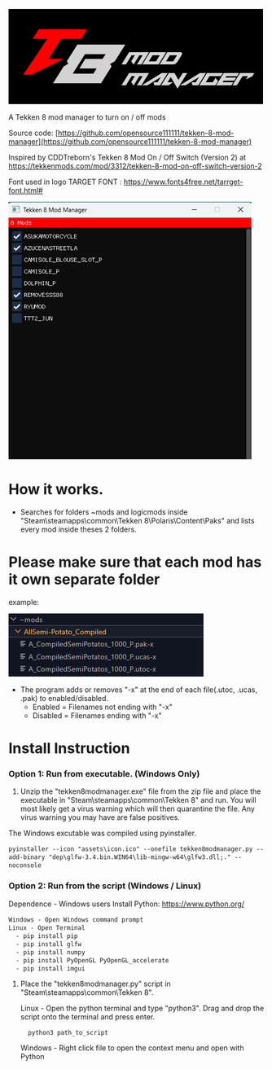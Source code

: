 
![Screenshot of a comment on a GitHub issue showing an image, added in the Markdown, of an Octocat smiling and raising a tentacle.](assets/banner.png)



A Tekken 8 mod manager to turn on / off mods 

Source code: [https://github.com/opensource111111/tekken-8-mod-manager](https://github.com/opensource111111/tekken-8-mod-manager)


Inspired by CDDTreborn's Tekken 8 Mod On / Off Switch (Version 2) at https://tekkenmods.com/mod/3312/tekken-8-mod-on-off-switch-version-2


Font used in logo
TARGET FONT : https://www.fonts4free.net/tarrget-font.html#



![Screenshot of a comment on a GitHub issue showing an image, added in the Markdown, of an Octocat smiling and raising a tentacle.](assets/screenshot.png)



# How it works.
- Searches for folders ~mods and logicmods inside "Steam\steamapps\common\Tekken 8\Polaris\Content\Paks"
and lists every mod inside theses 2 folders. 

# Please make sure that each mod has it own separate folder

example:

![e.g](assets/s.png)


- The program adds or removes "-x" at the end of each file(.utoc, .ucas, .pak) to enabled/disabled.
	- Enabled = Filenames not ending with "-x"
	- Disabled = Filenames ending with "-x"






# Install Instruction
   
   ### Option 1: Run from executable. (Windows Only)
   1. Unzip the "tekken8modmanager.exe" file from the zip file and place the executable in "Steam\steamapps\common\Tekken 8" and run.
You will most likely get a virus warning which will then quarantine the file. Any virus warning you may have are false positives.

The Windows excutable was compiled using pyinstaller.

	pyinstaller --icon "assets\icon.ico" --onefile tekken8modmanager.py --add-binary "dep\glfw-3.4.bin.WIN64\lib-mingw-w64\glfw3.dll;." --noconsole   



  ### Option 2: Run from the script (Windows / Linux)

  Dependence
      - Windows users Install Python: https://www.python.org/
          
    Windows - Open Windows command prompt
    Linux - Open Terminal
      - pip install pip
      - pip install glfw
      - pip install numpy
      - pip install PyOpenGL PyOpenGL_accelerate
      - pip install imgui
      
      
      
   1. Place the "tekken8modmanager.py" script in "Steam\steamapps\common\Tekken 8".

      Linux - Open the python terminal and type "python3". Drag and drop the script onto the terminal and press enter.

            python3 path_to_script

      Windows - Right click file to open the context menu and open with Python


